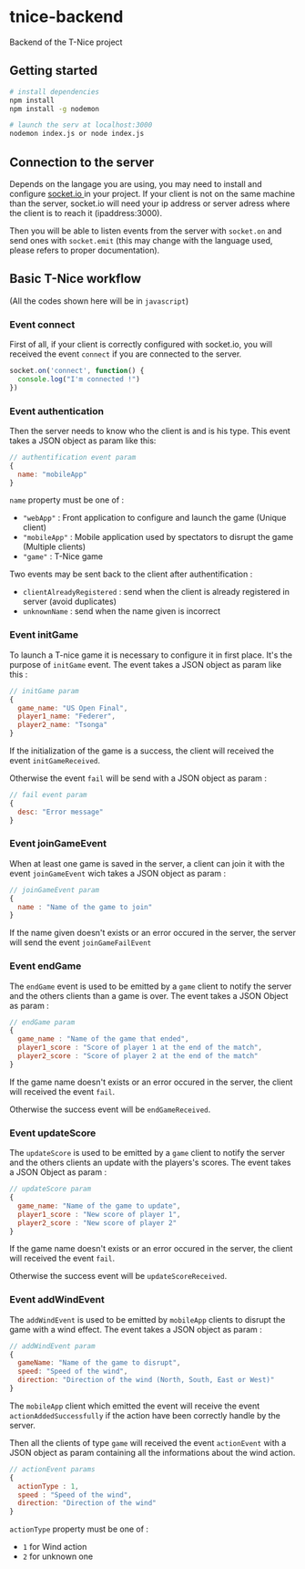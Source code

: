 # tnice-backend

Backend of the T-Nice project

## Getting started

```bash
# install dependencies
npm install
npm install -g nodemon

# launch the serv at localhost:3000
nodemon index.js or node index.js
```

## Connection to the server

Depends on the langage you are using, you may need to install and configure [socket.io ](https://socket.io/) in your project. If your client is not on the same machine than the server, socket.io will need your ip address or server adress where the client is to reach it (ipaddress:3000).

Then you will be able to listen events from the server with `socket.on` and send ones with `socket.emit` (this may change with the language used, please refers to proper documentation).

## Basic T-Nice workflow
(All the codes shown here will be in `javascript`)

### Event connect

First of all, if your client is correctly configured with socket.io, you will received the event 
`connect` if you are connected to the server. 

```js
socket.on('connect', function() {
  console.log("I'm connected !")
})
```

### Event authentication

Then the server needs to know who the client is and is his type. This event takes a JSON object as param like this:

```js
// authentification event param
{
  name: "mobileApp"
}
```

`name` property must be one of : 

* `"webApp"` : Front application to configure and launch the game (Unique client)
* `"mobileApp"` : Mobile application used by spectators to disrupt the game (Multiple clients)
* `"game"` : T-Nice game

Two events may be sent back to the client after authentification : 

* `clientAlreadyRegistered` : send when the client is already registered in server (avoid duplicates)
* `unknownName` : send when the name given is incorrect

### Event initGame

To launch a T-nice game it is necessary to configure it in first place. It's the purpose of `initGame` event. The event takes a JSON object as param like this :

```js
// initGame param
{
  game_name: "US Open Final",
  player1_name: "Federer",
  player2_name: "Tsonga"
}
```

If the initialization of the game is a success, the client will received the event `initGameReceived`.

Otherwise the event `fail` will be send with a JSON object as param :

```js
// fail event param
{
  desc: "Error message"
}
```

### Event joinGameEvent

When at least one game is saved in the server, a client can join it with the event `joinGameEvent` wich takes a JSON object as param :

```js
// joinGameEvent param
{
  name : "Name of the game to join"
}
```

If the name given doesn't exists or an error occured in the server, the server will send the event `joinGameFailEvent`

### Event endGame

The `endGame` event is used to be emitted by a `game` client to notify the server and the others clients than a game is over. The event takes a JSON Object as param : 

```js
// endGame param
{
  game_name : "Name of the game that ended",
  player1_score : "Score of player 1 at the end of the match",
  player2_score : "Score of player 2 at the end of the match"
}
```

If the game name doesn't exists or an error occured in the server, the client will received the event `fail`.

Otherwise the success event will be `endGameReceived`.

### Event updateScore

The `updateScore` is used to be emitted by a `game` client to notify the server and the others clients an update with the players's scores. The event takes a JSON Object as param :

```js
// updateScore param
{
  game_name: "Name of the game to update",
  player1_score : "New score of player 1",
  player2_score : "New score of player 2"
}
```

If the game name doesn't exists or an error occured in the server, the client will received the event `fail`.

Otherwise the success event will be `updateScoreReceived`.

### Event addWindEvent

The `addWindEvent` is used to be emitted by `mobileApp` clients to disrupt the game with a wind effect. The event takes a JSON object as param :

```js
// addWindEvent param
{
  gameName: "Name of the game to disrupt",
  speed: "Speed of the wind",
  direction: "Direction of the wind (North, South, East or West)"
}
```

The `mobileApp` client which emitted the event will receive the event `actionAddedSuccessfully` if the action have been correctly handle by the server.

Then all the clients of type `game` will received the event `actionEvent` with a JSON object as param containing all the informations about the wind action. 

```js
// actionEvent params
{
  actionType : 1,
  speed : "Speed of the wind",
  direction: "Direction of the wind"
}
```

`actionType` property must be one of : 
* `1` for Wind action
* `2` for unknown one








